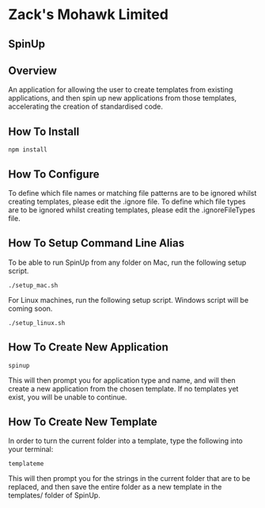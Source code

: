 # Zack's Mohawk Limited
## SpinUp

## Overview

An application for allowing the user to create templates from existing applications, and then spin up new applications from those templates, accelerating the creation of standardised code.

## How To Install

	npm install

## How To Configure

To define which file names or matching file patterns are to be ignored whilst creating templates, please edit the .ignore file.
To define which file types are to be ignored whilst creating templates, please edit the .ignoreFileTypes file.

## How To Setup Command Line Alias

To be able to run SpinUp from any folder on Mac, run the following setup script.

	./setup_mac.sh

For Linux machines, run the following setup script. Windows script will be coming soon.

	./setup_linux.sh

## How To Create New Application

	spinup

This will then prompt you for application type and name, and will then create a new application from the chosen template. If no templates yet exist, you will be unable to continue.

## How To Create New Template

In order to turn the current folder into a template, type the following into your terminal:

	templateme

This will then prompt you for the strings in the current folder that are to be replaced, and then save the entire folder as a new template in the templates/ folder of SpinUp.